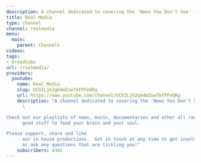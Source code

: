 ```yaml
---
description: A channel dedicated to covering the 'News You Don't See' + more!
title: Real Media
type: channel
channel: realmedia
menu:
  main:
    parent: Channels
videos:
tags:
- breadtube
url: /realmedia/
providers:
  youtube:
    name: Real Media
    slug: UChILjk2g64mZuwfkFPFeQRg
    url: https://www.youtube.com/channel/UChILjk2g64mZuwfkFPFeQRg
    description: "A channel dedicated to covering the 'News You Don't See' + more!
      \

Check out our playlists of news, music, documentaries and other all round
      good stuff to feed your brain and your soul.

Please support, share and like
      our in house productions.  Get in touch at any time to get involved share information
      or ask any questions that are tickling you!"
    subscribers: 4342
---
```

